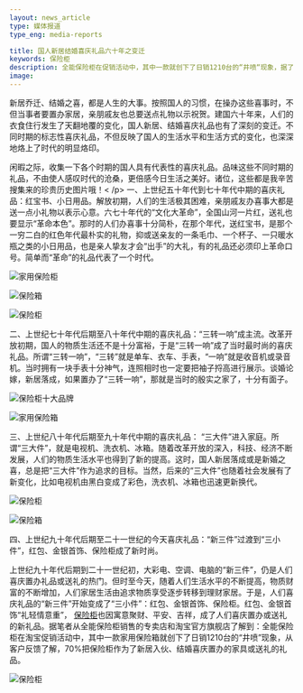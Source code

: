 ```yaml
---
layout: news_article
type: 媒体报道
type_eng: media-reports

title: 国人新居结婚喜庆礼品六十年之变迁
keywords: 保险柜
description: 全能保险柜在促销活动中，其中一款就创下了日销1210台的“井喷“现象，据了解，70%把保险柜作为了新居入伙、结婚喜庆置办的家具或送礼的礼品。
image: 
---
```

新居乔迁、结婚之喜，都是人生的大事。按照国人的习惯，在操办这些喜事时，不但当事者要置办家居，亲朋戚友也总要送点礼物以示祝贺。建国六十年来，人们的衣食住行发生了天翻地覆的变化，国人新居、结婚喜庆礼品也有了深刻的变迁。不同时期的标志性喜庆礼品，不但反映了国人的生活水平和生活方式的变化，也深深地烙上了时代的明显烙印。

闲暇之际，收集一下各个时期的国人具有代表性的喜庆礼品。品味这些不同时期的礼品，不由使人感叹时代的沧桑，更倍感今日生活之美好。诸位，这些都是我辛苦搜集来的珍贵历史图片哦！< /p> 一、上世纪五十年代到七十年代中期的喜庆礼品：红宝书、小日用品。解放初期，人们的生活极其困难，亲朋戚友办喜事大都是送一点小礼物以表示心意。六七十年代的“文化大革命”，全国山河一片红，送礼也要显示“革命本色”。那时的人们办喜事十分简朴，在那个年代，送红宝书，是那个一穷二白的红色年代最朴实的礼物，抑或送亲友的一条毛巾、一个杯子、一只暖水瓶之类的小日用品，也是亲人挚友才会“出手”的大礼，有的礼品还必须印上革命口号。简单而“革命”的礼品代表了一个时代。

![家用保险柜](http://www.qnn.com.cn/image-news/id033401.jpg)

![保险箱](http://www.qnn.com.cn/image-news/id033402.jpg)

![保险柜](http://www.qnn.com.cn/image-news/id033403.jpg)

二、上世纪七十年代后期至八十年代中期的喜庆礼品：“三转一响”成主流。改革开放初期，国人的物质生活还不是十分富裕，于是“三转一响”成了当时最时尚的喜庆礼品。所谓“三转一响”，“三转”就是单车、衣车、手表，“一响”就是收音机或录音机。当时拥有一块手表十分神气，连照相时也一定要把袖子捋高进行展示。谈婚论嫁，新居落成，如果置办了“三转一响”，那就是当时的殷实之家了，十分有面子。

![保险柜十大品牌](http://www.qnn.com.cn/image-news/id033404.jpg)

![家用保险箱](http://www.qnn.com.cn/image-news/id033405.jpg)

三、上世纪八十年代后期至九十年代中期的喜庆礼品： “三大件”进入家庭。所谓“三大件”，就是电视机、洗衣机、冰箱。随着改革开放的深入，科技、经济不断发展，人们的物质生活水平也得到了新的提高。这时，国人新居落成或是新婚之喜，总是把“三大件”作为追求的目标。当然，后来的“三大件”也随着社会发展有了新变化，比如电视机由黑白变成了彩色，洗衣机、冰箱也迅速更新换代。

![保险柜](http://www.qnn.com.cn/image-news/id033406.jpg)

![保险箱](http://www.qnn.com.cn/image-news/id033407.jpg)

四、上世纪九十年代后期至二十一世纪的今天喜庆礼品：“新三件”过渡到“三小件”，红包、金银首饰、保险柜成了新时尚。

上世纪九十年代后期到二十一世纪初，大彩电、空调、电脑的“新三件”，仍是人们喜庆置办礼品或送礼的热门。但时至今天，随着人们生活水平的不断提高，物质财富的不断增加，人们家居生活由追求物质享受逐步转移到理财家居。于是，人们喜庆礼品的“新三件”开始变成了“三小件”：红包、金银首饰、保险柜。红包、金银首饰“礼轻情意重”， [保险柜](http://www.qnn.com.cn/)也因寓意聚财、平安、吉祥，成了人们喜庆置办或送礼的新礼品。据笔者从全能保险柜销售的专卖店和淘宝官方旗舰店了解到：全能保险柜在淘宝促销活动中，其中一款家用保险箱就创下了日销1210台的“井喷”现象，从客户反馈了解，70%把保险柜作为了新居入伙、结婚喜庆置办的家具或送礼的礼品。

![保险柜](http://www.qnn.com.cn/image-news/id033408.jpg)
